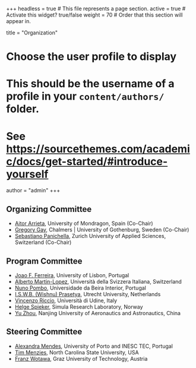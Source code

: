 +++
headless = true  # This file represents a page section.
active = true  # Activate this widget? true/false
weight = 70  # Order that this section will appear in.

title = "Organization"

# Choose the user profile to display
# This should be the username of a profile in your `content/authors/` folder.
# See https://sourcethemes.com/academic/docs/get-started/#introduce-yourself
author = "admin"
+++

## Organizing Committee
 - [Aitor Arrieta](https://aitorarrietamarcos.github.io/), University of Mondragon, Spain (Co-Chair) 
 - [Gregory Gay](https://greggay.com/), Chalmers | University of Gothenburg, Sweden (Co-Chair)
 - [Sebastiano Panichella](https://spanichella.github.io/), Zurich University of Applied Sciences, Switzerland (Co-Chair)

## Program Committee
 - [Joao F. Ferreira](https://joaoff.com/), University of Lisbon, Portugal
 - [Alberto Martin-Lopez](https://personal.us.es/amarlop/), Università della Svizzera Italiana, Switzerland
 - [Nuno Pombo](https://www.di.ubi.pt/~ngpombo/), Universidade da Beira Interior, Portugal
 - [I.S.W.B. (Wishnu) Prasetya](https://www.uu.nl/staff/SWBPrasetya), Utrecht University, Netherlands
 - [Vincenzo Riccio](https://p1ndsvin.github.io/), Università di Udine, Italy
 - [Helge Spieker](https://hspieker.de/), Simula Research Laboratory, Norway
 - [Yu Zhou](https://csyuzhou.github.io/), Nanjing University of Aeronautics and Astronautics, China

## Steering Committee
 - [Alexandra Mendes](https://archimendes.com), University of Porto and INESC TEC, Portugal
 - [Tim Menzies](https://menzies.us/), North Carolina State University, USA
 - [Franz Wotawa](http://www.ist.tugraz.at/staff/wotawa/), Graz University of Technology, Austria
